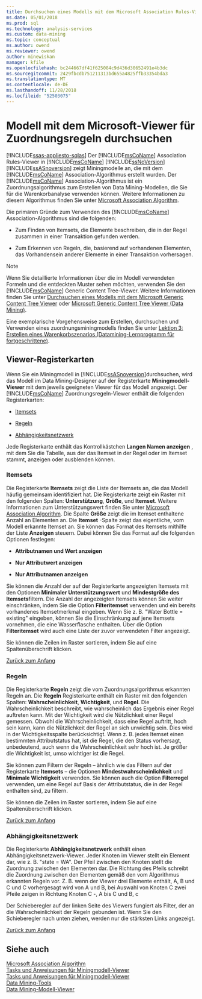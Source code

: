 ```yaml
---
title: Durchsuchen eines Modells mit dem Microsoft Association Rules-Viewer | Microsoft-Dokumentation
ms.date: 05/01/2018
ms.prod: sql
ms.technology: analysis-services
ms.custom: data-mining
ms.topic: conceptual
ms.author: owend
ms.reviewer: owend
author: minewiskan
manager: kfile
ms.openlocfilehash: bc244667df41f625084c9d436d30652491e4b3dc
ms.sourcegitcommit: 2429fbcdb751211313bd655a4825ffb33354bda3
ms.translationtype: MT
ms.contentlocale: de-DE
ms.lasthandoff: 11/28/2018
ms.locfileid: "52503075"
---
```

# <a name="browse-a-model-using-the-microsoft-association-rules-viewer"></a>Modell mit dem Microsoft-Viewer für Zuordnungsregeln durchsuchen
[!INCLUDE[ssas-appliesto-sqlas](../../includes/ssas-appliesto-sqlas.md)]
  Der [!INCLUDE[msCoName](../../includes/msconame-md.md)] Association Rules-Viewer in [!INCLUDE[msCoName](../../includes/msconame-md.md)] [!INCLUDE[ssNoVersion](../../includes/ssnoversion-md.md)] [!INCLUDE[ssASnoversion](../../includes/ssasnoversion-md.md)] zeigt Miningmodelle an, die mit dem [!INCLUDE[msCoName](../../includes/msconame-md.md)] Association-Algorithmus erstellt wurden. Der [!INCLUDE[msCoName](../../includes/msconame-md.md)] Association-Algorithmus ist ein Zuordnungsalgorithmus zum Erstellen von Data Mining-Modellen, die Sie für die Warenkorbanalyse verwenden können. Weitere Informationen zu diesem Algorithmus finden Sie unter [Microsoft Association Algorithm](../../analysis-services/data-mining/microsoft-association-algorithm.md).  
  
 Die primären Gründe zum Verwenden des [!INCLUDE[msCoName](../../includes/msconame-md.md)] Association-Algorithmus sind die folgenden:  
  
-   Zum Finden von Itemsets, die Elemente beschreiben, die in der Regel zusammen in einer Transaktion gefunden werden.  
  
-   Zum Erkennen von Regeln, die, basierend auf vorhandenen Elementen, das Vorhandensein anderer Elemente in einer Transaktion vorhersagen.  
  
> [!NOTE]  
>  Wenn Sie detaillierte Informationen über die im Modell verwendeten Formeln und die entdeckten Muster sehen möchten, verwenden Sie den [!INCLUDE[msCoName](../../includes/msconame-md.md)] Generic Content Tree-Viewer. Weitere Informationen finden Sie unter [Durchsuchen eines Modells mit dem Microsoft Generic Content Tree Viewer](../../analysis-services/data-mining/browse-a-model-using-the-microsoft-generic-content-tree-viewer.md) oder [Microsoft Generic Content Tree Viewer &#40;Data Mining&#41;](http://msdn.microsoft.com/library/751b4393-f6fd-48c1-bcef-bdca589ce34c).  
  
 Eine exemplarische Vorgehensweise zum Erstellen, durchsuchen und Verwenden eines zuordnungsminingmodells finden Sie unter [Lektion 3: Erstellen eines Warenkorbszenarios &#40;Datamining-Lernprogramm für fortgeschrittene&#41;](http://msdn.microsoft.com/library/651eef38-772e-4d97-af51-075b1b27fc5a).  
  
##  <a name="BKMK_ViewerTabs"></a> Viewer-Registerkarten  
 Wenn Sie ein Miningmodell in [!INCLUDE[ssASnoversion](../../includes/ssasnoversion-md.md)]durchsuchen, wird das Modell im Data Mining-Designer auf der Registerkarte **Miningmodell-Viewer** mit dem jeweils geeigneten Viewer für das Modell angezeigt. Der [!INCLUDE[msCoName](../../includes/msconame-md.md)] Zuordnungsregeln-Viewer enthält die folgenden Registerkarten:  
  
-   [Itemsets](#BKMK_Itemsets)  
  
-   [Regeln](#BKMK_Rules)  
  
-   [Abhängigkeitsnetzwerk](#BKMK_Dependency)  
  
 Jede Registerkarte enthält das Kontrollkästchen **Langen Namen anzeigen** , mit dem Sie die Tabelle, aus der das Itemset in der Regel oder im Itemset stammt, anzeigen oder ausblenden können.  
  
###  <a name="BKMK_Itemsets"></a> Itemsets  
 Die Registerkarte **Itemsets** zeigt die Liste der Itemsets an, die das Modell häufig gemeinsam identifiziert hat. Die Registerkarte zeigt ein Raster mit den folgenden Spalten: **Unterstützung**, **Größe**, und **Itemset**. Weitere Informationen zum Unterstützungswert finden Sie unter [Microsoft Association Algorithm](../../analysis-services/data-mining/microsoft-association-algorithm.md). Die Spalte **Größe** zeigt die im Itemset enthaltene Anzahl an Elementen an. Die **Itemset** -Spalte zeigt das eigentliche, vom Modell erkannte Itemset an. Sie können das Format des Itemsets mithilfe der Liste **Anzeigen** steuern. Dabei können Sie das Format auf die folgenden Optionen festlegen:  
  
-   **Attributnamen und Wert anzeigen**  
  
-   **Nur Attributwert anzeigen**  
  
-   **Nur Attributnamen anzeigen**  
  
 Sie können die Anzahl der auf der Registerkarte angezeigten Itemsets mit den Optionen **Minimaler Unterstützungswert** und **Mindestgröße des Itemsets**filtern. Die Anzahl der angezeigten Itemsets können Sie weiter einschränken, indem Sie die Option **Filteritemset** verwenden und ein bereits vorhandenes Itemsetmerkmal eingeben. Wenn Sie z. B. "Water Bottle = existing" eingeben, können Sie die Einschränkung auf jene Itemsets vornehmen, die eine Wasserflasche enthalten. Über die Option **Filteritemset** wird auch eine Liste der zuvor verwendeten Filter angezeigt.  
  
 Sie können die Zeilen im Raster sortieren, indem Sie auf eine Spaltenüberschrift klicken.  
  
 [Zurück zum Anfang](#BKMK_ViewerTabs)  
  
###  <a name="BKMK_Rules"></a> Regeln  
 Die Registerkarte **Regeln** zeigt die vom Zuordnungsalgorithmus erkannten Regeln an. Die **Regeln** Registerkarte enthält ein Raster mit den folgenden Spalten: **Wahrscheinlichkeit**, **Wichtigkeit**, und **Regel**. Die Wahrscheinlichkeit beschreibt, wie wahrscheinlich das Ergebnis einer Regel auftreten kann. Mit der Wichtigkeit wird die Nützlichkeit einer Regel gemessen. Obwohl die Wahrscheinlichkeit, dass eine Regel auftritt, hoch sein kann, kann die Nützlichkeit der Regel an sich unwichtig sein. Dies wird in der Wichtigkeitsspalte berücksichtigt. Wenn z. B. jedes Itemset einen bestimmten Attributstatus hat, ist die Regel, die den Status vorhersagt, unbedeutend, auch wenn die Wahrscheinlichkeit sehr hoch ist. Je größer die Wichtigkeit ist, umso wichtiger ist die Regel.  
  
 Sie können zum Filtern der Regeln – ähnlich wie das Filtern auf der Registerkarte **Itemsets** – die Optionen **Mindestwahrscheinlichkeit** und **Minimale Wichtigkeit** verwenden. Sie können auch die Option **Filterregel** verwenden, um eine Regel auf Basis der Attributstatus, die in der Regel enthalten sind, zu filtern.  
  
 Sie können die Zeilen im Raster sortieren, indem Sie auf eine Spaltenüberschrift klicken.  
  
 [Zurück zum Anfang](#BKMK_ViewerTabs)  
  
###  <a name="BKMK_Dependency"></a> Abhängigkeitsnetzwerk  
 Die Registerkarte **Abhängigkeitsnetzwerk** enthält einen Abhängigkeitsnetzwerk-Viewer. Jeder Knoten im Viewer stellt ein Element dar, wie z. B. "state = WA". Der Pfeil zwischen den Knoten stellt die Zuordnung zwischen den Elementen dar. Die Richtung des Pfeils schreibt die Zuordnung zwischen den Elementen gemäß den vom Algorithmus erkannten Regeln vor. Z. B. wenn der Viewer drei Elemente enthält, A, B und C und C vorhergesagt wird von A und B, bei Auswahl von Knoten C zwei Pfeile zeigen in Richtung Knoten C -, A bis C und B, c  
  
 Der Schieberegler auf der linken Seite des Viewers fungiert als Filter, der an die Wahrscheinlichkeit der Regeln gebunden ist. Wenn Sie den Schieberegler nach unten ziehen, werden nur die stärksten Links angezeigt.  
  
 [Zurück zum Anfang](#BKMK_ViewerTabs)  
  
## <a name="see-also"></a>Siehe auch  
 [Microsoft Association Algorithm](../../analysis-services/data-mining/microsoft-association-algorithm.md)   
 [Tasks und Anweisungen für Miningmodell-Viewer](../../analysis-services/data-mining/mining-model-viewer-tasks-and-how-tos.md)   
 [Tasks und Anweisungen für Miningmodell-Viewer](../../analysis-services/data-mining/mining-model-viewer-tasks-and-how-tos.md)   
 [Data Mining-Tools](../../analysis-services/data-mining/data-mining-tools.md)   
 [Data Mining-Modell-Viewer](../../analysis-services/data-mining/data-mining-model-viewers.md)  
  
  
